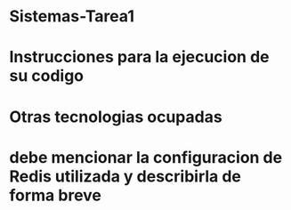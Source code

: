 # Sistemas-Tarea1


# Instrucciones  para  la  ejecucion  de  su  codigo


# Otras tecnologias ocupadas



# debe mencionar la configuracion de Redis utilizada y describirla de forma breve

